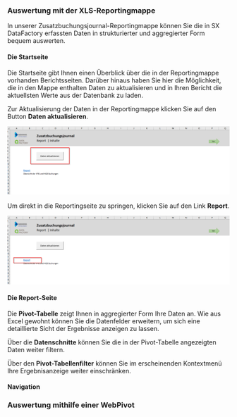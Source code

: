 ### Auswertung mit der XLS-Reportingmappe

In unserer Zusatzbuchungsjournal-Reportingmappe können Sie die in SX DataFactory erfassten Daten in strukturierter und aggregierter Form bequem auswerten.

#### Die Startseite

Die Startseite gibt Ihnen einen Überblick über die in der Reportingmappe vorhanden Berichtsseiten. Darüber hinaus haben Sie hier die Möglichkeit, die in den Mappe enthalten Daten zu aktualisieren und in Ihren Bericht die aktuellsten Werte aus der Datenbank zu laden.

Zur Aktualisierung der Daten in der Reportingmappe klicken Sie auf den Button **Daten aktualisieren**.

![](/Pictures/Datenauswertung/XLS_Report_2.png)

Um direkt in die Reportingseite zu springen, klicken Sie auf den Link **Report**.

![](/Pictures/Datenauswertung/XLS_Report_1.png)

#### Die Report-Seite

Die **Pivot-Tabelle** zeigt Ihnen in aggregierter Form Ihre Daten an. Wie aus Excel gewohnt können Sie die Datenfelder erweitern, um sich eine detaillierte Sicht der Ergebnisse anzeigen zu lassen.





Über die **Datenschnitte** können Sie die in der Pivot-Tabelle angezeigten Daten weiter filtern.





Über den **Pivot-Tabellenfilter** können Sie im erscheinenden Kontextmenü Ihre Ergebnisanzeige weiter einschränken.



#### Navigation

### Auswertung mithilfe einer WebPivot



